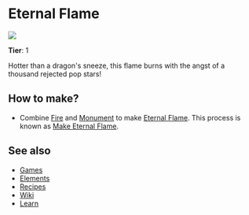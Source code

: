 # Eternal Flame

![](/wiki/images/item.eternalflame.png)

**Tier**: 1

Hotter than a dragon's sneeze, this flame burns with the angst of a thousand rejected pop stars!

## How to make?

* Combine [Fire](/wiki/elements/fire) and [Monument](/wiki/elements/monument) to make [Eternal Flame](/wiki/elements/eternal-flame). This process is known as [Make Eternal Flame](/wiki/recipes/make-eternal-flame).

## See also

* [Games](/wiki/games)
* [Elements](/wiki/elements)
* [Recipes](/wiki/recipes)
* [Wiki](/wiki/index)
* [Learn](/learn/index)